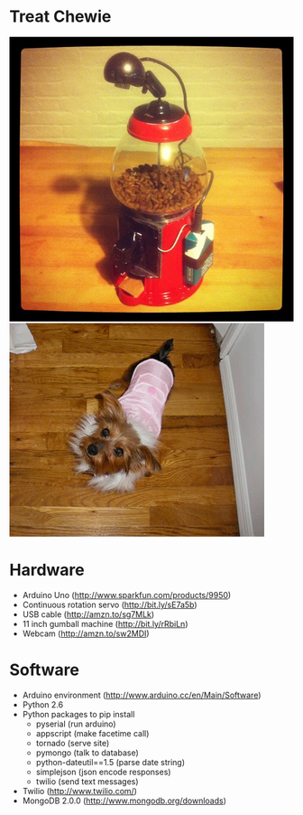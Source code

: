 Treat Chewie
===========
![](https://github.com/jennykortina/Treat-Chewie/raw/master/static/img/treatchewie.jpg)
![](https://github.com/jennykortina/Treat-Chewie/raw/master/static/img/chewie.gif)

Hardware
========
* Arduino Uno (http://www.sparkfun.com/products/9950)
* Continuous rotation servo (http://bit.ly/sE7a5b)
* USB cable (http://amzn.to/sg7MLk)
* 11 inch gumball machine (http://bit.ly/rRbiLn)
* Webcam (http://amzn.to/sw2MDI)

Software
=======
* Arduino environment (http://www.arduino.cc/en/Main/Software)
* Python 2.6
* Python packages to pip install
    - pyserial (run arduino)
    - appscript (make facetime call)
    - tornado (serve site)
    - pymongo (talk to database)
    - python-dateutil==1.5 (parse date string)
    - simplejson (json encode responses)
    - twilio (send text messages)
* Twilio (http://www.twilio.com/)
* MongoDB 2.0.0 (http://www.mongodb.org/downloads)
